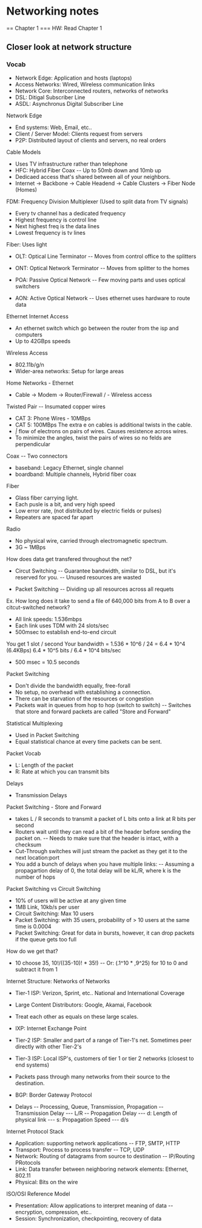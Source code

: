 # Networking notes

== Chapter 1
=== HW: Read Chapter 1

## Closer look at network structure

### Vocab

- Network Edge: Application and hosts (laptops)
- Access Networks: Wired, Wireless communication links
- Network Core: Interconnected routers, networks of networks
- DSL: Ditigal Subscriber Line
- ASDL: Asynchronus Digital Subscriber Line

Network Edge
- End systems: Web, Email, etc..
- Client / Server Model: Clients request from servers
- P2P: Distributed layout of clients and servers, no real orders

Cable Models
- Uses TV infrastructure rather than telephone
- HFC: Hybrid Fiber Coax
-- Up to 50mb down and 10mb up
- Dedicaed access that's shared between all of your neighbors.
- Internet -> Backbone -> Cable Headend -> Cable Clusters -> Fiber Node (Homes)

FDM: Frequency Division Multiplexer (Used to split data from TV signals)
- Every tv channel has a dedicated frequency
- Highest frequency is control line
- Next highest freq is the data lines
- Lowest frequency is tv lines

Fiber: Uses light
- OLT: Optical Line Terminator -- Moves from control office to the splitters
- ONT: Optical Network Terminator -- Moves from splitter to the homes

- POA: Passive Optical Network -- Few moving parts and uses optical switchers
- AON: Active Optical Network -- Uses ethernet uses hardware to route data

Ethernet Internet Access
- An ethernet switch which go between the router from the isp and computers
- Up to 42GBps speeds

Wireless Access
- 802.11b/g/n
- Wider-area networks: Setup for large areas

Home Networks
                                     - Ethernet
- Cable -> Modem -> Router/Firewall /
                                     - Wireless access

Twisted Pair -- Insumated copper wires
- CAT 3: Phone Wires - 10MBps
- CAT 5: 100MBps
The extra e on cables is additional twists in the cable.
- _|_ flow of electrons on pairs of wires. Causes resistence across wires.
- To minimize the angles, twist the pairs of wires so no felds are perpendicular

Coax -- Two connectors
- baseband: Legacy Ethernet, single channel
- boardband: Multiple channels, Hybrid fiber coax

Fiber
- Glass fiber carrying light.
- Each pusle is a bit, and very high speed
- Low error rate, (not distributed by electric fields or pulses)
- Repeaters are spaced far apart

Radio
- No physical wire, carried through electromagnetic spectrum.
- 3G ~ 1MBps

How does data get transfered throughout the net?
- Circut Switching
-- Guarantee bandwidth, similar to DSL, but it's reserved for you.
-- Unused resources are wasted

- Packet Switching
-- Dividing up all resources across all requets

Ex.
How long does it take to send a file of 640,000 bits from A to B over a
citcut-switched network?
- All link speeds: 1.536mbps
- Each link uses TDM with 24 slots/sec
- 500msec to establish end-to-end circuit

You get 1 slot / second
Your bandwidth = 1.536 * 10^6 / 24 = 6.4 * 10^4 (6.4KBps)
6.4 * 10^5 bits / 6.4 * 10^4 bits/sec
+ 500 msec
= 10.5 seconds

Packet Switching
- Don't divide the bandwidth equally, free-forall
- No setup, no overhead with establishing a connection.
- There can be starvation of the resources or congestion
- Packets wait in queues from hop to hop (switch to switch)
-- Switches that store and forward packets are called "Store and Forward"

Statistical Multiplexing
- Used in Packet Switching
- Equal statistical chance at every time packets can be sent.

Packet Vocab
- L: Length of the packet
- R: Rate at which you can transmit bits

Delays
- Transmission Delays

Packet Switching - Store and Forward
- takes L / R seconds to transmit a packet of L bits onto a link at R bits per second
- Routers wait until they can read a bit of the header before sending the packet on.
-- Needs to make sure that the header is intact, with a checksum
- Cut-Through switches will just stream the packet as they get it to the next location:port
- You add a bunch of delays when you have multiple links:
-- Assuming a propagartion delay of 0, the total delay will be kL/R, where k is the number of hops

Packet Switching vs Circuit Switching
- 10% of users will be active at any given time
- 1MB Link, 10kb/s per user
- Circuit Switching: Max 10 users
- Packet Switching: with 35 users, probability of > 10 users at the same time is 0.0004
- Packet Switching: Great for data in bursts, however, it can drop packets if the queue gets too full

How do we get that?
- 10 choose 35, 10!/((35-10)! * 35!)
-- Or: (.1^10 * ,9^25) for 10 to 0 and subtract it from 1

Internet Structure: Networks of Networks
- Tier-1 ISP: Verizon, Sprint, etc.. National and International Coverage
- Large Content Distributors: Google, Akamai, Facebook
- Treat each other as equals on these large scales.
- IXP: Internet Exchange Point
- Tier-2 ISP: Smaller and part of a range of Tier-1's net. Sometimes peer directly with other Tier-2's
- Tier-3 ISP: Local ISP's, customers of tier 1 or tier 2 networks (closest to end systems)
- Packets pass through many networks from their source to the destination.

- BGP: Border Gateway Protocol

- Delays
-- Processing, Queue, Transmission, Propagation
-- Transmission Delay
--- L/R
-- Propagation Delay
--- d: Length of physical link
--- s: Propagation Speed
--- d/s

Internet Protocol Stack
- Application: supporting network applications -- FTP, SMTP, HTTP
- Transport: Process to process transfer -- TCP, UDP
- Network: Routing of datagrams from source to destination -- IP/Routing PRotocols
- Link: Data transfer between neighboring network elements: Ethernet, 802.11
- Physical: Bits on the wire

ISO/OSI Reference Model
- Presentation: Allow applications to interpret meaning of data
-- encryption, compression, etc..
- Session: Synchronization, checkpointing, recovery of data
